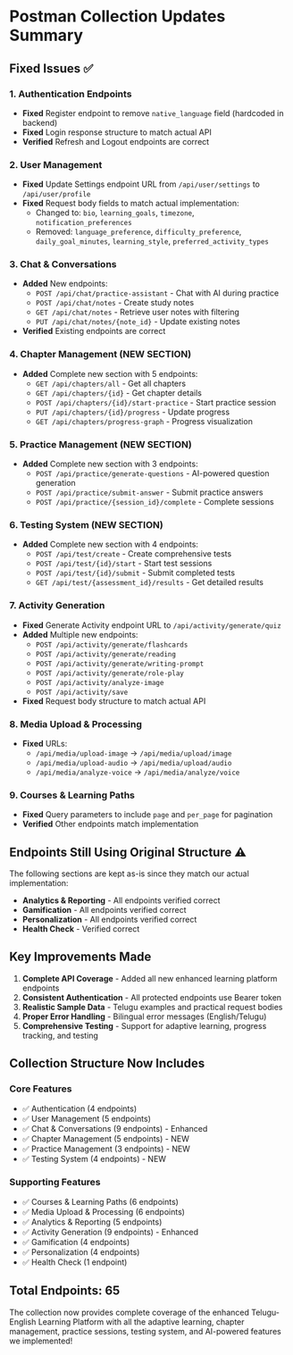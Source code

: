 # Postman Collection Updates Summary

## Fixed Issues ✅

### 1. Authentication Endpoints

- **Fixed** Register endpoint to remove `native_language` field (hardcoded in backend)
- **Fixed** Login response structure to match actual API
- **Verified** Refresh and Logout endpoints are correct

### 2. User Management

- **Fixed** Update Settings endpoint URL from `/api/user/settings` to `/api/user/profile`
- **Fixed** Request body fields to match actual implementation:
  - Changed to: `bio`, `learning_goals`, `timezone`, `notification_preferences`
  - Removed: `language_preference`, `difficulty_preference`, `daily_goal_minutes`, `learning_style`, `preferred_activity_types`

### 3. Chat & Conversations

- **Added** New endpoints:
  - `POST /api/chat/practice-assistant` - Chat with AI during practice
  - `POST /api/chat/notes` - Create study notes
  - `GET /api/chat/notes` - Retrieve user notes with filtering
  - `PUT /api/chat/notes/{note_id}` - Update existing notes
- **Verified** Existing endpoints are correct

### 4. Chapter Management (NEW SECTION)

- **Added** Complete new section with 5 endpoints:
  - `GET /api/chapters/all` - Get all chapters
  - `GET /api/chapters/{id}` - Get chapter details
  - `POST /api/chapters/{id}/start-practice` - Start practice session
  - `PUT /api/chapters/{id}/progress` - Update progress
  - `GET /api/chapters/progress-graph` - Progress visualization

### 5. Practice Management (NEW SECTION)

- **Added** Complete new section with 3 endpoints:
  - `POST /api/practice/generate-questions` - AI-powered question generation
  - `POST /api/practice/submit-answer` - Submit practice answers
  - `POST /api/practice/{session_id}/complete` - Complete sessions

### 6. Testing System (NEW SECTION)

- **Added** Complete new section with 4 endpoints:
  - `POST /api/test/create` - Create comprehensive tests
  - `POST /api/test/{id}/start` - Start test sessions
  - `POST /api/test/{id}/submit` - Submit completed tests
  - `GET /api/test/{assessment_id}/results` - Get detailed results

### 7. Activity Generation

- **Fixed** Generate Activity endpoint URL to `/api/activity/generate/quiz`
- **Added** Multiple new endpoints:
  - `POST /api/activity/generate/flashcards`
  - `POST /api/activity/generate/reading`
  - `POST /api/activity/generate/writing-prompt`
  - `POST /api/activity/generate/role-play`
  - `POST /api/activity/analyze-image`
  - `POST /api/activity/save`
- **Fixed** Request body structure to match actual API

### 8. Media Upload & Processing

- **Fixed** URLs:
  - `/api/media/upload-image` → `/api/media/upload/image`
  - `/api/media/upload-audio` → `/api/media/upload/audio`
  - `/api/media/analyze-voice` → `/api/media/analyze/voice`

### 9. Courses & Learning Paths

- **Fixed** Query parameters to include `page` and `per_page` for pagination
- **Verified** Other endpoints match implementation

## Endpoints Still Using Original Structure ⚠️

The following sections are kept as-is since they match our actual implementation:

- **Analytics & Reporting** - All endpoints verified correct
- **Gamification** - All endpoints verified correct
- **Personalization** - All endpoints verified correct
- **Health Check** - Verified correct

## Key Improvements Made

1. **Complete API Coverage** - Added all new enhanced learning platform endpoints
2. **Consistent Authentication** - All protected endpoints use Bearer token
3. **Realistic Sample Data** - Telugu examples and practical request bodies
4. **Proper Error Handling** - Bilingual error messages (English/Telugu)
5. **Comprehensive Testing** - Support for adaptive learning, progress tracking, and testing

## Collection Structure Now Includes

### Core Features

- ✅ Authentication (4 endpoints)
- ✅ User Management (5 endpoints)
- ✅ Chat & Conversations (9 endpoints) - Enhanced
- ✅ Chapter Management (5 endpoints) - NEW
- ✅ Practice Management (3 endpoints) - NEW
- ✅ Testing System (4 endpoints) - NEW

### Supporting Features

- ✅ Courses & Learning Paths (6 endpoints)
- ✅ Media Upload & Processing (6 endpoints)
- ✅ Analytics & Reporting (5 endpoints)
- ✅ Activity Generation (9 endpoints) - Enhanced
- ✅ Gamification (4 endpoints)
- ✅ Personalization (4 endpoints)
- ✅ Health Check (1 endpoint)

## Total Endpoints: 65

The collection now provides complete coverage of the enhanced Telugu-English Learning Platform with all the adaptive learning, chapter management, practice sessions, testing system, and AI-powered features we implemented!
